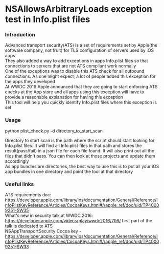 # NSAllowsArbitraryLoads exception test in Info.plist files
### Introduction
Advanced transport security(ATS) is a set of requirements set by Apple(the software company, not fruit) for TLS configuration of servers used by iOS apps  
They also added a way to add exceptions in apps Info.plist files so that connections to servers that are not ATS compliant work normally  
One of the exceptions was to disable this ATS check for all outbound connections. As one might expect, a lot of people added this exception for the apps they developed  
At WWDC 2016 Apple announced that they are going to start enforcing ATS checks at the App store and all apps using this exception will have to provide a reasonable explanation for having this exception  
This tool will help you quickly identify Info.plist files where this exception is set

### Usage
python plist_check.py -d directory_to_start_scan  

Directory to start scan is the path where the script should start looking for Info.plist files. It will find all Info.plist files in that path and stores the result(pass/fail) in a json file for each file found. It will also print out all the files that didn't pass. You can then look at those projects and update them accordingly  
As app bundles are directories, the best way to use this is to put all your iOS app bundles in one directory and point the tool at that directory

### Useful links
ATS requirements doc: https://developer.apple.com/library/ios/documentation/General/Reference/InfoPlistKeyReference/Articles/CocoaKeys.html#//apple_ref/doc/uid/TP40009251-SW35  
What's new in security talk at WWDC 2016: https://developer.apple.com/videos/play/wwdc2016/706/ first part of the talk is dedicated to ATS  
NSAppTransportSecurity Cocoa key - https://developer.apple.com/library/ios/documentation/General/Reference/InfoPlistKeyReference/Articles/CocoaKeys.html#//apple_ref/doc/uid/TP40009251-SW33